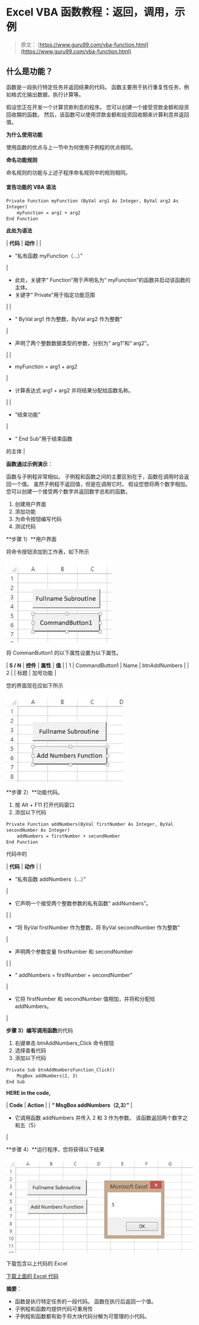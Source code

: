 # Excel VBA 函数教程：返回，调用，示例

> 原文： [https://www.guru99.com/vba-function.html](https://www.guru99.com/vba-function.html)

## 什么是功能？

函数是一段执行特定任务并返回结果的代码。 函数主要用于执行重复性任务，例如格式化输出数据，执行计算等。

假设您正在开发一个计算贷款利息的程序。 您可以创建一个接受贷款金额和投资回收期的函数。 然后，该函数可以使用贷款金额和投资回收期来计算利息并返回值。

**为什么使用功能**

使用函数的优点与上一节中为何使用子例程的优点相同。

**命名功能规则**

命名规则的功能与上述子程序命名规则中的规则相同。

#### 宣告功能的 VBA 语法

```
Private Function myFunction (ByVal arg1 As Integer, ByVal arg2 As Integer)
    myFunction = arg1 + arg2
End Function

```

**此处为语法**

| **代码** | **动作** |
| 

*   “私有函数 myFunction（…）”

 | 

*   此处，关键字“ Function”用于声明名为“ myFunction”的函数并启动该函数的主体。
*   关键字“ Private”用于指定功能范围

 |
| 

*   “ ByVal arg1 作为整数，ByVal arg2 作为整数”

 | 

*   声明了两个整数数据类型的参数，分别为“ arg1”和“ arg2”。

 |
| 

*   myFunction = arg1 + arg2

 | 

*   计算表达式 arg1 + arg2 并将结果分配给函数名称。

 |
| 

*   “结束功能”

 | 

*   “ End Sub”用于结束函数

的主体 |

**函数通过示例演示**：

函数与子例程非常相似。 子例程和函数之间的主要区别在于，函数在调用时会返回一个值。 虽然子例程不返回值，但是在调用它时。 假设您想将两个数字相加。 您可以创建一个接受两个数字并返回数字总和的函数。

1.  创建用户界面
2.  添加功能
3.  为命令按钮编写代码
4.  测试代码

**步骤 1）**用户界面

将命令按钮添加到工作表，如下所示

![VBA Functions and Subroutine](img/ba51d53d3fe7d9ea6db129e04eb8a0d6.png "VBA Functions and Subroutine")

将 CommanButton1 的以下属性设置为以下属性。

| **S / N** | **控件** | **属性** | **值** |
| 1 | CommandButton1 | Name | btnAddNumbers |
| 2 |  | 标题 | 加号功能 |

您的界面现在应如下所示

![VBA Functions and Subroutine](img/752c1bd47d5e56f044ed562542e06cf6.png "VBA Functions and Subroutine")

**步骤 2）**功能代码。

1.  按 Alt + F11 打开代码窗口
2.  添加以下代码

```
Private Function addNumbers(ByVal firstNumber As Integer, ByVal secondNumber As Integer)
    addNumbers = firstNumber + secondNumber
End Function

```

代码中的

| **代码** | **动作** |
| 

*   “私有函数 addNumbers（…）”

 | 

*   它声明一个接受两个整数参数的私有函数“ addNumbers”。

 |
| 

*   “将 ByVal firstNumber 作为整数，将 ByVal secondNumber 作为整数”

 | 

*   声明两个参数变量 firstNumber 和 secondNumber

 |
| 

*   “ addNumbers = firstNumber + secondNumber”

 | 

*   它将 firstNumber 和 secondNumber 值相加，并将和分配给 addNumbers。

 |

**步骤 3）编写调用函数**的代码

1.  右键单击 btnAddNumbers_Click 命令按钮
2.  选择查看代码
3.  添加以下代码

```
Private Sub btnAddNumbersFunction_Click()
    MsgBox addNumbers(2, 3)
End Sub
```

**HERE in the code,**

| **Code** | **Action** |
| **“ MsgBox addNumbers（2,3）”** | 

*   它调用函数 addNumbers 并传入 2 和 3 作为参数。 该函数返回两个数字之和五（5）

 |

**步骤 4）**运行程序，您将获得以下结果

![VBA Functions and Subroutine](img/295a5fa3102ba6865e13e018df103d0e.png "VBA Functions and Subroutine")

下载包含以上代码的 Excel

[下载上面的 Excel 代码](https://drive.google.com/uc?export=download&id=0BwL5un1OyjsdTVowTXJTYXJ6Vkk)

**摘要**：

*   函数是执行特定任务的一段代码。 函数在执行后返回一个值。
*   子例程和函数均提供代码可重用性
*   子例程和函数都有助于将大块代码分解为可管理的小代码。